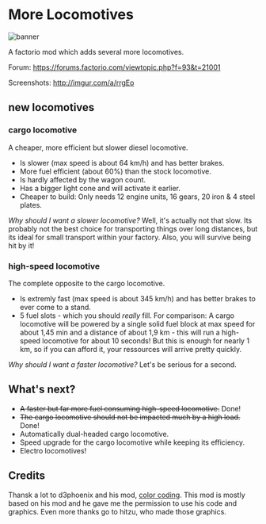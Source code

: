# More Locomotives

![banner](http://i.imgur.com/QlaZvZP.png)

A factorio mod which adds several more locomotives.

Forum: https://forums.factorio.com/viewtopic.php?f=93&t=21001

Screenshots: http://imgur.com/a/rrgEo

## new locomotives 

### cargo locomotive

A cheaper, more efficient but slower diesel locomotive. 
- Is slower (max speed is about 64 km/h) and has better brakes.
- More fuel efficient (about 60%) than the stock locomotive.
- Is hardly affected by the wagon count.
- Has a bigger light cone and will activate it earlier.
- Cheaper to build: Only needs 12 engine units, 16 gears, 20 iron & 4 steel plates.

_Why should I want a slower locomotive?_ Well, it's actually not that slow. Its probably not the best choice for transporting things  over long distances, but its ideal for small transport within your factory. Also, you will survive being hit by it!

### high-speed locomotive

The complete opposite to the cargo locomotive. 
- Is extremly fast (max speed is about 345 km/h) and has better brakes to ever come to a stand.
- 5 fuel slots - which you should _really_ fill. For comparison: A cargo locomotive will be powered by a single solid fuel block at max speed for about 1,45 min and a distance of about 1,9 km - this will run a high-speed locomotive for about 10 seconds! But this is enough for nearly 1 km, so if you can afford it, your ressources will arrive pretty quickly.

_Why should I want a faster locomotive?_ Let's be serious for a second.

## What's next?

* <strike>A faster but far more fuel consuming high-speed locomotive.</strike> Done!
* <strike>The cargo locomotive should not be impacted much by a high load.</strike> Done!
* Automatically dual-headed cargo locomotive.
* Speed upgrade for the cargo locomotive while keeping its efficiency.
* Electro locomotives!

## Credits

Thansk a lot to d3phoenix and his mod, [color coding](https://forums.factorio.com/viewtopic.php?f=93&t=13907). This mod is mostly based on his mod and he gave me the permission to use his code and graphics. Even more thanks go to hitzu, who made those graphics. 
